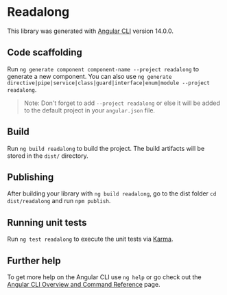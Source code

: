 # Readalong

This library was generated with [Angular CLI](https://github.com/angular/angular-cli) version 14.0.0.

## Code scaffolding

Run `ng generate component component-name --project readalong` to generate a new component. You can also use `ng generate directive|pipe|service|class|guard|interface|enum|module --project readalong`.
> Note: Don't forget to add `--project readalong` or else it will be added to the default project in your `angular.json` file. 

## Build

Run `ng build readalong` to build the project. The build artifacts will be stored in the `dist/` directory.

## Publishing

After building your library with `ng build readalong`, go to the dist folder `cd dist/readalong` and run `npm publish`.

## Running unit tests

Run `ng test readalong` to execute the unit tests via [Karma](https://karma-runner.github.io).

## Further help

To get more help on the Angular CLI use `ng help` or go check out the [Angular CLI Overview and Command Reference](https://angular.io/cli) page.
